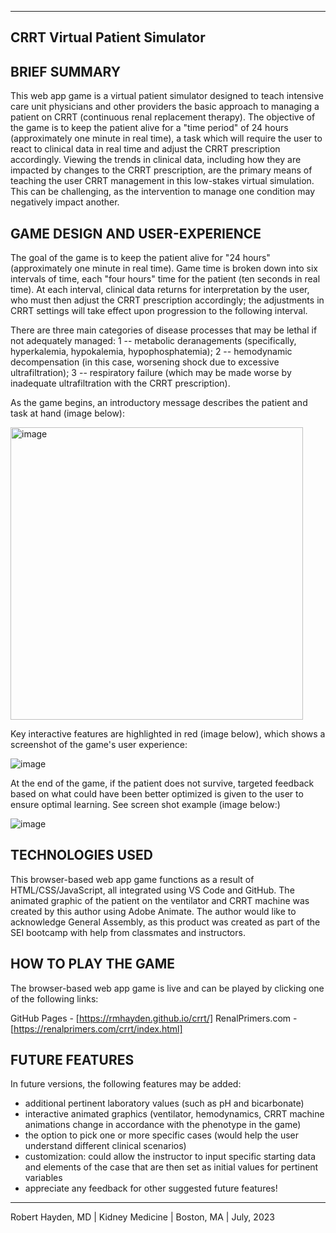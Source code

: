 ------------------------------
CRRT Virtual Patient Simulator 
------------------------------

BRIEF SUMMARY
-------------
This web app game is a virtual patient simulator designed to teach intensive care unit physicians and other providers the basic approach to managing a patient on CRRT (continuous renal replacement therapy). The objective of the game is to keep the patient alive for a "time period" of 24 hours (approximately one minute in real time), a task which will require the user to react to clinical data in real time and adjust the CRRT prescription accordingly. Viewing the trends in clinical data, including how they are impacted by changes to the CRRT prescription, are the primary means of teaching the user CRRT management in this low-stakes virtual simulation. This can be challenging, as the intervention to manage one condition may negatively impact another.

GAME DESIGN AND USER-EXPERIENCE
-------------------------------
The goal of the game is to keep the patient alive for "24 hours" (approximately one minute in real time). Game time is broken down into six intervals of time, each "four hours" time for the patient (ten seconds in real time). At each interval, clinical data returns for interpretation by the user, who must then adjust the CRRT prescription accordingly; the adjustments in CRRT settings will take effect upon progression to the following interval.

There are three main categories of disease processes that may be lethal if not adequately managed: 1 -- metabolic deranagements (specifically, hyperkalemia, hypokalemia, hypophosphatemia); 2 -- hemodynamic decompensation (in this case, worsening shock due to excessive ultrafiltration); 3 -- respiratory failure (which may be made worse by inadequate ultrafiltration with the CRRT prescription).

As the game begins, an introductory message describes the patient and task at hand (image below):

<img width="468" alt="image" src="https://github.com/rmhayden/crrt/assets/138035971/d1bc0cd5-fd25-4299-a4ae-9949cf0b811d">


Key interactive features are highlighted in red (image below), which shows a screenshot of the game's user experience:

![image](https://github.com/rmhayden/crrt/assets/138035971/f25e86d9-bfda-4978-a23a-a57341a361f9)


At the end of the game, if the patient does not survive, targeted feedback based on what could have been better optimized is given to the user to ensure optimal learning. See screen shot example (image below:)

![image](https://github.com/rmhayden/crrt/assets/138035971/356d7569-46d0-4a3a-a43d-99af5bfad8ef)


TECHNOLOGIES USED
-----------------
This browser-based web app game functions as a result of HTML/CSS/JavaScript, all integrated using VS Code and GitHub. The animated graphic of the patient on the ventilator and CRRT machine was created by this author using Adobe Animate. The author would like to acknowledge General Assembly, as this product was created as part of the SEI bootcamp with help from classmates and instructors.


HOW TO PLAY THE GAME
--------------------
The browser-based web app game is live and can be played by clicking one of the following links:

GitHub Pages - [https://rmhayden.github.io/crrt/]
RenalPrimers.com - [https://renalprimers.com/crrt/index.html]


FUTURE FEATURES
---------------
In future versions, the following features may be added:
- additional pertinent laboratory values (such as pH and bicarbonate)
- interactive animated graphics (ventilator, hemodynamics, CRRT machine animations change in accordance with the phenotype in the game)
- the option to pick one or more specific cases (would help the user understand different clinical scenarios)
- customization: could allow the instructor to input specific starting data and elements of the case that are then set as initial values for pertinent variables
- appreciate any feedback for other suggested future features!


-----------------
Robert Hayden, MD  |  Kidney Medicine  |  Boston, MA  |  July, 2023
